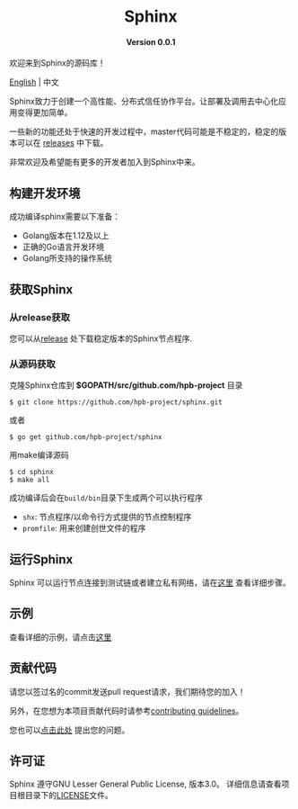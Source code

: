 
<h1 align="center">Sphinx</h1>
<h4 align="center">Version 0.0.1</h4>

欢迎来到Sphinx的源码库！ 

[English](README.md) | 中文

Sphinx致力于创建一个高性能、分布式信任协作平台。让部署及调用去中心化应用变得更加简单。

一些新的功能还处于快速的开发过程中，master代码可能是不稳定的，稳定的版本可以在 [releases](https://github.com/hpb-project/sphinx/releases) 中下载。

非常欢迎及希望能有更多的开发者加入到Sphinx中来。

## 构建开发环境
成功编译sphinx需要以下准备：

* Golang版本在1.12及以上
* 正确的Go语言开发环境
* Golang所支持的操作系统

## 获取Sphinx

### 从release获取
您可以从[release](https://github.com/hpb-project/sphinx/releases) 处下载稳定版本的Sphinx节点程序.

### 从源码获取
克隆Sphinx仓库到 **$GOPATH/src/github.com/hpb-project** 目录

```shell
$ git clone https://github.com/hpb-project/sphinx.git
```
或者
```shell
$ go get github.com/hpb-project/sphinx
```

用make编译源码

```shell
$ cd sphinx
$ make all
```

成功编译后会在`build/bin`目录下生成两个可以执行程序

* `shx`: 节点程序/以命令行方式提供的节点控制程序
* `promfile`: 用来创建创世文件的程序

## 运行Sphinx
Sphinx 可以运行节点连接到测试链或者建立私有网络，请在[这里](https://github.com/hpb-project/sphinx/wiki) 查看详细步骤。
## 示例
查看详细的示例，请点击[这里](https://github.com/hpb-project/sphinx)
## 贡献代码

请您以签过名的commit发送pull request请求，我们期待您的加入！

另外，在您想为本项目贡献代码时请参考[contributing guidelines](CONTRIBUTING.md)。

您也可以[点击此处](https://github.com/hpb-project/sphinx/issues/new) 提出您的问题。

## 许可证

Sphinx 遵守GNU Lesser General Public License, 版本3.0。 详细信息请查看项目根目录下的[LICENSE](LICENSE)文件。
